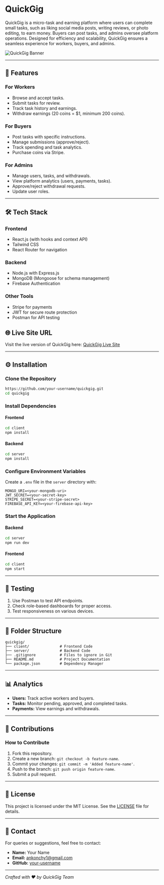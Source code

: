 # QuickGig

QuickGig is a micro-task and earning platform where users can complete small tasks, such as liking social media posts, writing reviews, or photo editing, to earn money. Buyers can post tasks, and admins oversee platform operations. Designed for efficiency and scalability, QuickGig ensures a seamless experience for workers, buyers, and admins.

![QuickGig Banner](https://via.placeholder.com/1200x400?text=QuickGig+Banner)

---

## 🚀 Features

### **For Workers**

- Browse and accept tasks.
- Submit tasks for review.
- Track task history and earnings.
- Withdraw earnings (20 coins = $1, minimum 200 coins).

### **For Buyers**

- Post tasks with specific instructions.
- Manage submissions (approve/reject).
- Track spending and task analytics.
- Purchase coins via Stripe.

### **For Admins**

- Manage users, tasks, and withdrawals.
- View platform analytics (users, payments, tasks).
- Approve/reject withdrawal requests.
- Update user roles.

---

## 🛠️ Tech Stack

### **Frontend**

- React.js (with hooks and context API)
- Tailwind CSS
- React Router for navigation

### **Backend**

- Node.js with Express.js
- MongoDB (Mongoose for schema management)
- Firebase Authentication

### **Other Tools**

- Stripe for payments
- JWT for secure route protection
- Postman for API testing

## 🌐 Live Site URL

Visit the live version of QuickGig here: [QuickGig Live Site](https://quick-gig.web.app/)

---

## ⚙️ Installation

### Clone the Repository

```bash
https://github.com/your-username/quickgig.git
cd quickgig
```

### Install Dependencies

#### Frontend

```bash
cd client
npm install
```

#### Backend

```bash
cd server
npm install
```

### Configure Environment Variables

Create a `.env` file in the `server` directory with:

```
MONGO_URI=<your-mongodb-uri>
JWT_SECRET=<your-secret-key>
STRIPE_SECRET=<your-stripe-secret>
FIREBASE_API_KEY=<your-firebase-api-key>
```

### Start the Application

#### Backend

```bash
cd server
npm run dev
```

#### Frontend

```bash
cd client
npm start
```

---

## 🧪 Testing

1. Use Postman to test API endpoints.
2. Check role-based dashboards for proper access.
3. Test responsiveness on various devices.

---

## 📂 Folder Structure

```
quickgig/
├── client/              # Frontend Code
├── server/              # Backend Code
├── .gitignore           # Files to ignore in Git
├── README.md            # Project Documentation
└── package.json         # Dependency Manager
```

---

## 📊 Analytics

- **Users:** Track active workers and buyers.
- **Tasks:** Monitor pending, approved, and completed tasks.
- **Payments:** View earnings and withdrawals.

---

## 🤝 Contributions

### How to Contribute

1. Fork this repository.
2. Create a new branch: `git checkout -b feature-name`.
3. Commit your changes: `git commit -m 'Added feature-name'`.
4. Push to the branch: `git push origin feature-name`.
5. Submit a pull request.

---

## 📜 License

This project is licensed under the MIT License. See the [LICENSE](LICENSE) file for details.

---

## 📧 Contact

For queries or suggestions, feel free to contact:

- **Name:** Your Name
- **Email:** ankonchy1@gmail.com
- **GitHub:** [your-username](https://github.com/AnkonChy)

---

_Crafted with ❤️ by QuickGig Team_
